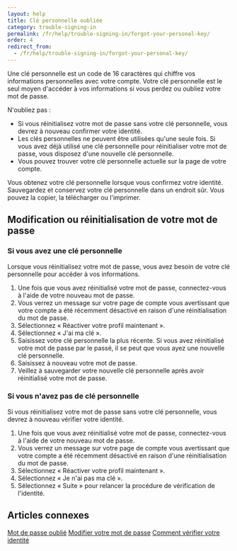 ```yaml
---
layout: help
title: Clé personnelle oubliée
category: trouble-signing-in
permalink: /fr/help/trouble-signing-in/forgot-your-personal-key/
order: 4
redirect_from:
  - /fr/help/trouble-signing-in/forgot-your-personal-key/
---
```

Une clé personnelle est un code de 16 caractères qui chiffre vos informations personnelles avec votre compte. Votre clé personnelle est le seul moyen d'accéder à vos informations si vous perdez ou oubliez votre mot de passe.

N'oubliez pas :

- Si vous réinitialisez votre mot de passe sans votre clé personnelle, vous devrez à nouveau confirmer votre identité.
- Les clés personnelles ne peuvent être utilisées qu'une seule fois. Si vous avez déjà utilisé une clé personnelle pour réinitialiser votre mot de passe, vous disposez d'une nouvelle clé personnelle.
- Vous pouvez trouver votre clé personnelle actuelle sur la page de votre compte.

Vous obtenez votre clé personnelle lorsque vous confirmez votre identité. Sauvegardez et conservez votre clé personnelle dans un endroit sûr. Vous pouvez la copier, la télécharger ou l'imprimer.

## Modification ou réinitialisation de votre mot de passe

### Si vous avez une clé personnelle

Lorsque vous réinitialisez votre mot de passe, vous avez besoin de votre clé personnelle pour accéder à vos informations.

1. Une fois que vous avez réinitialisé votre mot de passe, connectez-vous à l'aide de votre nouveau mot de passe.
2. Vous verrez un message sur votre page de compte vous avertissant que votre compte a été récemment désactivé en raison d'une réinitialisation du mot de passe.
3. Sélectionnez « Réactiver votre profil maintenant ».
4. Sélectionnez « J'ai ma clé ».
5. Saisissez votre clé personnelle la plus récente. Si vous avez réinitialisé votre mot de passe par le passé, il se peut que vous ayez une nouvelle clé personnelle.
6. Saisissez à nouveau votre mot de passe.
7. Veillez à sauvegarder votre nouvelle clé personnelle après avoir réinitialisé votre mot de passe.

### Si vous n'avez pas de clé personnelle

Si vous réinitialisez votre mot de passe sans votre clé personnelle, vous devrez à nouveau vérifier votre identité.

1. Une fois que vous avez réinitialisé votre mot de passe, connectez-vous à l'aide de votre nouveau mot de passe.
2. Vous verrez un message sur votre page de compte vous avertissant que votre compte a été récemment désactivé en raison d'une réinitialisation du mot de passe.
3. Sélectionnez « Réactiver votre profil maintenant ».
4. Sélectionnez « Je n'ai pas ma clé ».
5. Sélectionnez « Suite » pour relancer la procédure de vérification de l'identité.

## Articles connexes

[Mot de passe oublié](/help/trouble-signing-in/forgot-your-password/)
[Modifier votre mot de passe](/help/manage-your-account/change-your-password/)
[Comment vérifier votre identité](/help/verify-your-identity/how-to-verify-your-identity/)